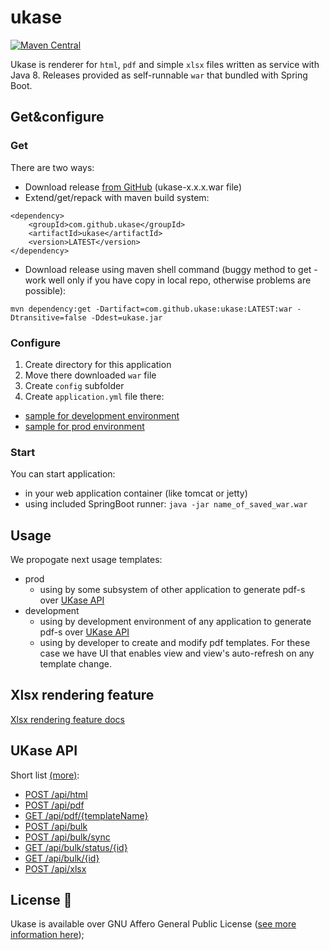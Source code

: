 # ukase
[![Maven Central](https://maven-badges.herokuapp.com/maven-central/com.github.ukase/ukase/badge.svg?style=flat)](http://mvnrepository.com/artifact/com.github.ukase/ukase)

Ukase is renderer for `html`, `pdf` and simple `xlsx` files written as service with Java 8.
Releases provided as self-runnable `war` that bundled with Spring Boot. 

## Get&amp;configure

### Get
There are two ways:
- Download release [from GitHub](https://github.com/ukase/ukase/releases/latest) (ukase-x.x.x.war file)
- Extend/get/repack with maven build system:
```
<dependency>
    <groupId>com.github.ukase</groupId>
    <artifactId>ukase</artifactId>
    <version>LATEST</version>
</dependency>
```
- Download release using maven shell command (buggy method to get - work well only if you have copy in local repo, otherwise problems are possible):
```
mvn dependency:get -Dartifact=com.github.ukase:ukase:LATEST:war -Dtransitive=false -Ddest=ukase.jar
```

### Configure
1. Create directory for this application
2. Move there downloaded `war` file
3. Create `config` subfolder
4. Create `application.yml` file there:
  - [sample for development environment](/samples/dev/application.yml)
  - [sample for prod environment](/samples/prod/application.yml)
  
### Start

You can start application:
- in your web application container (like tomcat or jetty)
- using included SpringBoot runner: `java -jar name_of_saved_war.war`

## Usage

We propogate next usage templates:
* prod
  - using by some subsystem of other application to generate pdf-s over [UKase API](#UKase_API)
* development
  - using by development environment of any application to generate pdf-s over [UKase API](#UKase_API)
  - using by developer to create and modify pdf templates. For these case we have UI that enables view and view's auto-refresh on any template change. 

## Xlsx rendering feature
[Xlsx rendering feature docs](docs/xlsx.md)

## UKase API

Short list [(more)](docs/api.md):
* [POST /api/html](docs/api.md#post-apihtml)
* [POST /api/pdf](docs/api.md#post-apipdf)
* [GET /api/pdf/{templateName}](docs/api.md#get-apipdftemplatename)
* [POST /api/bulk](docs/api.md#post-apibulk)
* [POST /api/bulk/sync](docs/api.md#post-apibulksync)
* [GET /api/bulk/status/{id}](docs/api.md#get-apibulkstatusid)
* [GET /api/bulk/{id}](docs/api.md#get-apibulkid)
* [POST /api/xlsx](docs/api.md#post-apixlsx-new)

## License :scroll:
Ukase is available over GNU Affero General Public License ([see more information here](http://www.gnu.org/licenses/));